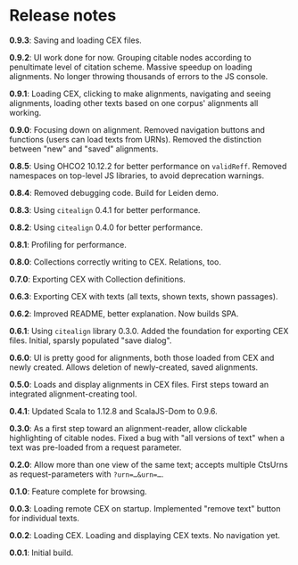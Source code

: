# Release notes

**0.9.3**: Saving and loading CEX files.

**0.9.2**: UI work done for now. Grouping citable nodes according to penultimate level of citation scheme. Massive speedup on loading alignments. No longer throwing thousands of errors to the JS console.

**0.9.1**: Loading CEX, clicking to make alignments, navigating and seeing alignments, loading other texts based on one corpus' alignments all working.

**0.9.0**: Focusing down on alignment. Removed navigation buttons and functions (users can load texts from URNs). Removed the distinction between "new" and "saved" alignments.

**0.8.5**: Using OHCO2 10.12.2 for better performance on `validReff`. Removed namespaces on top-level JS libraries, to avoid deprecation warnings.

**0.8.4**: Removed debugging code. Build for Leiden demo.

**0.8.3**: Using `citealign` 0.4.1 for better performance.

**0.8.2**: Using `citealign` 0.4.0 for better performance.

**0.8.1**: Profiling for performance.

**0.8.0**: Collections correctly writing to CEX. Relations, too.

**0.7.0**: Exporting CEX with Collection definitions.

**0.6.3**: Exporting CEX with texts (all texts, shown texts, shown passages).

**0.6.2**: Improved README, better explanation. Now builds SPA.

**0.6.1**: Using `citealign` library 0.3.0. Added the foundation for exporting CEX files. Initial, sparsly populated "save dialog".

**0.6.0**: UI is pretty good for alignments, both those loaded from CEX and newly created. Allows deletion of newly-created, saved alignments.

**0.5.0**: Loads and display alignments in CEX files. First steps toward an integrated alignment-creating tool.

**0.4.1**: Updated Scala to 1.12.8 and ScalaJS-Dom to 0.9.6.

**0.3.0**: As a first step toward an alignment-reader, allow clickable highlighting of citable nodes. Fixed a bug with "all versions of text" when a text was pre-loaded from a request parameter.

**0.2.0**: Allow more than one view of the same text; accepts multiple CtsUrns as request-parameters with `?urn=…&urn=…`.

**0.1.0**: Feature complete for browsing.

**0.0.3**: Loading remote CEX on startup. Implemented "remove text" button for individual texts.

**0.0.2**: Loading CEX. Loading and displaying CEX texts. No navigation yet.

**0.0.1**: Initial build.
